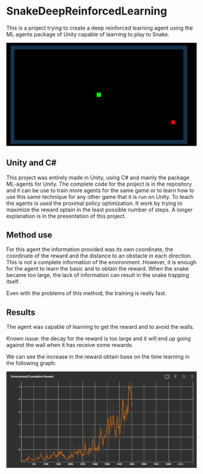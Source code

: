 # SnakeDeepReinforcedLearning

This is a project trying to create a deep reinforced learning agent using the ML agents package of Unity capable of learning to play to Snake.

![Demo](./GameplayExample/LongSnake1.gif)

## Unity and C#
This project was entirely made in Unity, using C# and mainly the package ML-agents for Unity. The complete code for the project is in the repository and it can be use to train more agents for the same game or to learn how to use this same technique for any other game that it is run on Unity. 
To teach the agents is used the proximal policy optimization. It work by trying to maximize the reward optain in the least possible number of steps. A longer explanation is in the presentation of this project.

## Method use

For this agent the information provided was its own coordinate, the coordinate of the reward and the distance to an obstacle in each direction. This is not a complete information of the environment. However, it is enough for the agent to learn the basic and to obtain the reward. When the snake became too large, the lack of information can result in the snake trapping itself. 

Even with the problems of this method, the training is really fast. 

## Results

The agent was capable of learning to get the reward and to avoid the walls. 
 
Known issue: the decay for the reward is too large and it will end up going against the wall when it has receive some rewards.

We can see the increase in the reward obtain base on the time learning in the following graph:

![Screenshot](./Graph%20reward%20by%20learning%20repetition.png)
